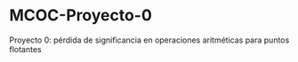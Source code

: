 # MCOC-Proyecto-0
Proyecto 0: pérdida de significancia en operaciones aritméticas para puntos flotantes
